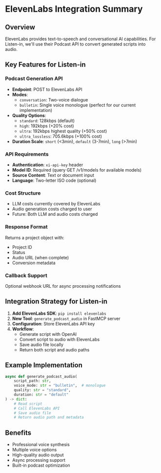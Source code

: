 # ElevenLabs Integration Summary

## Overview
ElevenLabs provides text-to-speech and conversational AI capabilities. For Listen-in, we'll use their Podcast API to convert generated scripts into audio.

## Key Features for Listen-in

### Podcast Generation API
- **Endpoint**: POST to ElevenLabs API
- **Modes**: 
  - `conversation`: Two-voice dialogue
  - `bulletin`: Single voice monologue (perfect for our current implementation)
- **Quality Options**:
  - `standard`: 128kbps (default)
  - `high`: 192kbps (+20% cost)
  - `ultra`: 192kbps highest quality (+50% cost)
  - `ultra_lossless`: 705.6kbps (+100% cost)
- **Duration Scale**: `short` (<3min), `default` (3-7min), `long` (>7min)

### API Requirements
- **Authentication**: `xi-api-key` header
- **Model ID**: Required (query GET /v1/models for available models)
- **Source Content**: Text or document input
- **Language**: Two-letter ISO code (optional)

### Cost Structure
- LLM costs currently covered by ElevenLabs
- Audio generation costs charged to user
- Future: Both LLM and audio costs charged

### Response Format
Returns a project object with:
- Project ID
- Status
- Audio URL (when complete)
- Conversion metadata

### Callback Support
Optional webhook URL for async processing notifications

## Integration Strategy for Listen-in

1. **Add ElevenLabs SDK**: `pip install elevenlabs`
2. **New Tool**: `generate_podcast_audio` in FastMCP server
3. **Configuration**: Store ElevenLabs API key
4. **Workflow**:
   - Generate script with OpenAI
   - Convert script to audio with ElevenLabs
   - Save audio file locally
   - Return both script and audio paths

## Example Implementation
```python
async def generate_podcast_audio(
    script_path: str,
    voice_mode: str = "bulletin",  # monologue
    quality: str = "standard",
    duration: str = "default"
) -> dict:
    # Read script
    # Call ElevenLabs API
    # Save audio file
    # Return audio path and metadata
```

## Benefits
- Professional voice synthesis
- Multiple voice options
- High-quality audio output
- Async processing support
- Built-in podcast optimization